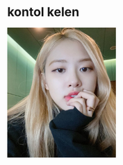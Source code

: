 <html>
    <head>
    </head>
    <body>
        <h1>kontol kelen
        </h1>
        <img style="height: 300px; width: 250px;" src="rose.jpg">
    </body>
</html>
